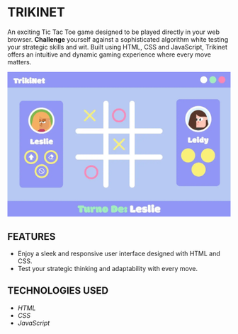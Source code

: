 # TRIKINET

An exciting Tic Tac Toe game designed to be played directly in your web browser. **Challenge** yourself against a 
sophisticated algorithm white testing your strategic skills and wit. Built using HTML, CSS and JavaScript,
Trikinet offers an intuitive and dynamic gaming experience where every move matters.

![sketchTrikiNet](./media/initialSketch.webp)

## FEATURES 

-  Enjoy a sleek and responsive user interface designed with HTML and CSS.
-  Test your strategic thinking and adaptability with every move.

## TECHNOLOGIES USED 

- *HTML*
- *CSS*
- *JavaScript*